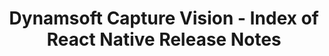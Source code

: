 ---
layout: default-layout
title: Dynamsoft Capture Vision - Index of React Native Release Notes
description: This is the index of React Native release notes.
keywords:  Capture Vision, React Native, Release Notes
needAutoGenerateSidebar: true
needGenerateH3Content: false
noTitleIndex: true
breadcrumbText: RN Release Notes
---